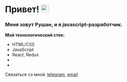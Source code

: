 # Привет! <img src="https://samafricaonline.com/sam_pay/public/assets/images/wave.gif" width="25px"/>


### Меня зовут Рушан, и я javascript-разработчик.

**Мой технологический стек:**
* HTML/CSS
* JavaScript
* React, Redux
*
*

Связаться со мной: [telegram](https://t.me/Rushan_Bil), [email](Rushan.bil@gmail.com)
